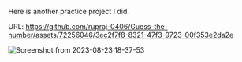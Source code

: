 Here is another practice project I did.

URL: https://github.com/rupraj-0406/Guess-the-number/assets/72256046/3ec2f7f8-8321-47f3-9723-00f353e2da2e

![Screenshot from 2023-08-23 18-37-53](https://github.com/rupraj-0406/Guess-the-number/assets/72256046/e0514ec6-03d1-4c14-92aa-f827491a4ce7)
